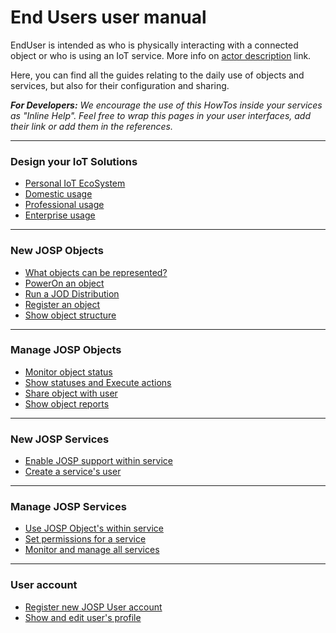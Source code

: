# End Users user manual

EndUser is intended as who is physically interacting with a connected object or
who is using an IoT service. More info on [actor description](/repo_josp.com_docs/actors/end_users.md)
link.

Here, you can find all the guides relating to the daily use of objects and
services, but also for their configuration and sharing.

_**For Developers:** We encourage the use of this HowTos inside your services
as "Inline Help". Feel free to wrap this pages in your user interfaces, add
their link or add them in the references._

---

### Design your IoT Solutions
* [Personal IoT EcoSystem](1_design_solution/1_personal_iot_ecosystem.md)
* [Domestic usage](1_design_solution/2_domestic.md)
* [Professional usage](1_design_solution/3_professional.md)
* [Enterprise usage](1_design_solution/4_enterprise.md)

---

### New JOSP Objects
* [What objects can be represented?](2_new_objects/1_what_object_represent.md)
* [PowerOn an object](2_new_objects/2_poweron_object.md)
* [Run a JOD Distribution](2_new_objects/3_run_distribution.md)
* [Register an object](2_new_objects/4_register_object.md)
* [Show object structure](2_new_objects/5_show_object_structure.md)

---

### Manage JOSP Objects
* [Monitor object status](3_manage_objects/1_monitor_object_status.md)
* [Show statuses and Execute actions](3_manage_objects/2_show_statuses_execute_actions.md)
* [Share object with user](3_manage_objects/3_share_object_with_users.md)
* [Show object reports](3_manage_objects/4_show_object_reports.md)

---

### New JOSP Services
* [Enable JOSP support within service](4_new_services/1_enable_josp_support.md)
* [Create a service's user](4_new_services/2_create_service_user.md)

---

### Manage JOSP Services
* [Use JOSP Object's within service](5_manage_services/1_use_objects.md)
* [Set permissions for a service](5_manage_services/2_set_permissions.md)
* [Monitor and manage all services](5_manage_services/3_monitor_services.md)

---

### User account
* [Register new JOSP User account](6_user_account/1_register_new_account.md)
* [Show and edit user's profile](6_user_account/2_show_and_edit.md)

